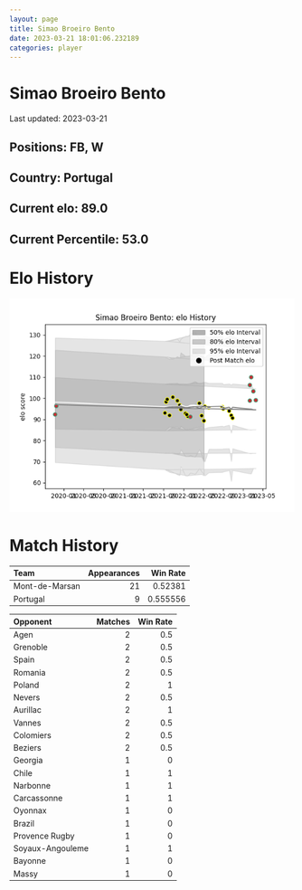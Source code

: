 ```yaml
---  
layout: page  
title: Simao Broeiro Bento  
date: 2023-03-21 18:01:06.232189  
categories: player  
---
```

# Simao Broeiro Bento


Last updated: 2023-03-21
## Positions: FB, W

## Country: Portugal

## Current elo: 89.0

## Current Percentile: 53.0

# Elo History


![elo history](history_SimaoBroeiroBento.png)
# Match History


| Team           |   Appearances |   Win Rate |
|:---------------|--------------:|-----------:|
| Mont-de-Marsan |            21 |   0.52381  |
| Portugal       |             9 |   0.555556 |

| Opponent         |   Matches |   Win Rate |
|:-----------------|----------:|-----------:|
| Agen             |         2 |        0.5 |
| Grenoble         |         2 |        0.5 |
| Spain            |         2 |        0.5 |
| Romania          |         2 |        0.5 |
| Poland           |         2 |        1   |
| Nevers           |         2 |        0.5 |
| Aurillac         |         2 |        1   |
| Vannes           |         2 |        0.5 |
| Colomiers        |         2 |        0.5 |
| Beziers          |         2 |        0.5 |
| Georgia          |         1 |        0   |
| Chile            |         1 |        1   |
| Narbonne         |         1 |        1   |
| Carcassonne      |         1 |        1   |
| Oyonnax          |         1 |        0   |
| Brazil           |         1 |        0   |
| Provence Rugby   |         1 |        0   |
| Soyaux-Angouleme |         1 |        1   |
| Bayonne          |         1 |        0   |
| Massy            |         1 |        0   |